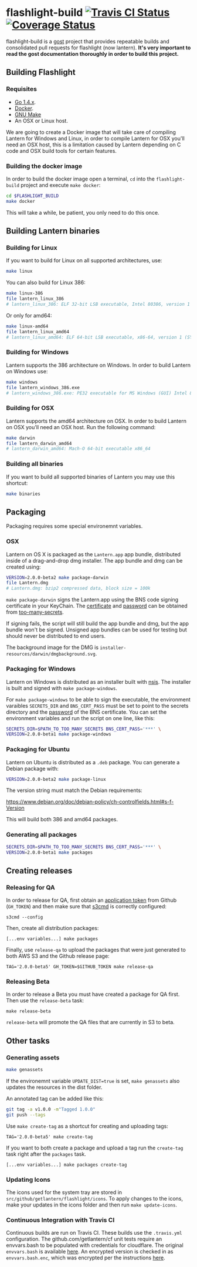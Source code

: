 # flashlight-build [![Travis CI Status](https://travis-ci.org/getlantern/flashlight-build.svg?branch=devel)](https://travis-ci.org/getlantern/flashlight-build)&nbsp;[![Coverage Status](https://coveralls.io/repos/getlantern/flashlight-build/badge.png?branch=devel)](https://coveralls.io/r/getlantern/flashlight-build)

flashlight-build is a [gost](https://github.com/getlantern/gost) project that
provides repeatable builds and consolidated pull requests for flashlight (now
lantern). **It's very important to read the gost documentation thoroughly in
order to build this project.**

## Building Flashlight

### Requisites

* [Go 1.4.x](https://golang.org/dl/).
* [Docker](https://www.docker.com/).
* [GNU Make](https://www.gnu.org/software/make/)
* An OSX or Linux host.

We are going to create a Docker image that will take care of compiling Lantern
for Windows and Linux, in order to compile Lantern for OSX you'll need an OSX
host, this is a limitation caused by Lantern depending on C code and OSX build
tools for certain features.

### Building the docker image

In order to build the docker image open a terminal, `cd` into the
`flashlight-build` project and execute `make docker`:

```sh
cd $FLASHLIGHT_BUILD
make docker
```

This will take a while, be patient, you only need to do this once.

## Building Lantern binaries

### Building for Linux

If you want to build for Linux on all supported architectures, use:

```sh
make linux
```

You can also build for Linux 386:

```sh
make linux-386
file lantern_linux_386
# lantern_linux_386: ELF 32-bit LSB executable, Intel 80386, version 1 (SYSV), dynamically linked (uses shared libs), not stripped
```

Or only for amd64:

```sh
make linux-amd64
file lantern_linux_amd64
# lantern_linux_amd64: ELF 64-bit LSB executable, x86-64, version 1 (SYSV), dynamically linked (uses shared libs), not stripped
```

### Building for Windows

Lantern supports the 386 architecture on Windows. In order to build Lantern on
Windows use:

```sh
make windows
file lantern_windows_386.exe
# lantern_windows_386.exe: PE32 executable for MS Windows (GUI) Intel 80386 32-bit
```

### Building for OSX

Lantern supports the amd64 architecture on OSX. In order to build Lantern on
OSX you'll need an OSX host. Run the following command:

```sh
make darwin
file lantern_darwin_amd64
# lantern_darwin_amd64: Mach-O 64-bit executable x86_64
```

### Building all binaries

If you want to build all supported binaries of Lantern you may use this
shortcut:

```sh
make binaries
```

## Packaging

Packaging requires some special environemnt variables.

### OSX

Lantern on OS X is packaged as the `Lantern.app` app bundle, distributed inside
of a drag-and-drop dmg installer. The app bundle and dmg can be created using:

```sh
VERSION=2.0.0-beta2 make package-darwin
file Lantern.dmg
# Lantern.dmg: bzip2 compressed data, block size = 100k
```

`make package-darwin` signs the Lantern.app using the BNS code signing
certificate in your KeyChain. The
[certificate](https://github.com/getlantern/too-many-secrets/blob/master/osx-code-signing-certificate.p12)
and
[password](https://github.com/getlantern/too-many-secrets/blob/master/osx-code-signing-certificate.p12.txt)
can be obtained from
[too-many-secrets](https://github.com/getlantern/too-many-secrets).

If signing fails, the script will still build the app bundle and dmg, but the
app bundle won't be signed. Unsigned app bundles can be used for testing but
should never be distributed to end users.

The background image for the DMG is
`installer-resources/darwin/dmgbackground.svg`.

### Packaging for Windows

Lantern on Windows is distributed as an installer built with
[nsis](http://nsis.sourceforge.net/). The installer is built and signed with
`make package-windows`.

For `make package-windows` to be able to sign the executable, the environment varaibles
`SECRETS_DIR` and `BNS_CERT_PASS` must be set to point to the secrets directory
and the
[password](https://github.com/getlantern/too-many-secrets/blob/master/build-installers/env-vars.txt#L3)
of the BNS certificate.  You can set the environment variables and run the
script on one line, like this:

```sh
SECRETS_DIR=$PATH_TO_TOO_MANY_SECRETS BNS_CERT_PASS='***' \
VERSION=2.0.0-beta1 make package-windows
```

### Packaging for Ubuntu

Lantern on Ubuntu is distributed as a `.deb` package. You can generate a Debian
package with:

```sh
VERSION=2.0.0-beta2 make package-linux
```

The version string must match the Debian requirements:

https://www.debian.org/doc/debian-policy/ch-controlfields.html#s-f-Version

This will build both 386 and amd64 packages.

### Generating all packages

```sh
SECRETS_DIR=$PATH_TO_TOO_MANY_SECRETS BNS_CERT_PASS='***' \
VERSION=2.0.0-beta1 make packages
```

## Creating releases

### Releasing for QA

In order to release for QA, first obtain an [application token][1] from Github
(`GH_TOKEN`) and then make sure that [s3cmd](https://github.com/s3tools/s3cmd)
is correctly configured:

```
s3cmd --config
```

Then, create all distribution packages:

```
[...env variables...] make packages
```

Finally, use `release-qa` to upload the packages that were just generated to
both AWS S3 and the Github release page:

```
TAG='2.0.0-beta5' GH_TOKEN=$GITHUB_TOKEN make release-qa
```

### Releasing Beta

In order to release a Beta you must have created a package for QA first. Then
use the `release-beta` task:

```
make release-beta
```

`release-beta` will promote the QA files that are currently in S3 to beta.

## Other tasks

### Generating assets

```sh
make genassets
```

If the environemnt variable `UPDATE_DIST=true` is set, `make genassets` also
updates the resources in the dist folder.

An annotated tag can be added like this:

```sh
git tag -a v1.0.0 -m"Tagged 1.0.0"
git push --tags
```

Use `make create-tag` as a shortcut for creating and uploading tags:

```
TAG='2.0.0-beta5' make create-tag
```

If you want to both create a package and upload a tag run the `create-tag` task
right after the `packages` task.

```
[...env variables...] make packages create-tag
```

### Updating Icons

The icons used for the system tray are stored in
`src/github/getlantern/flashlight/icons`. To apply changes to the icons, make
your updates in the icons folder and then run `make update-icons`.

### Continuous Integration with Travis CI

Continuous builds are run on Travis CI. These builds use the `.travis.yml`
configuration.  The github.com/getlantern/cf unit tests require an envvars.bash
to be populated with credentials for cloudflare. The original `envvars.bash` is
available
[here](https://github.com/getlantern/too-many-secrets/blob/master/envvars.bash).
An encrypted version is checked in as `envvars.bash.enc`, which was encrypted
per the instructions [here](http://docs.travis-ci.com/user/encrypting-files/).

[1]: https://help.github.com/articles/creating-an-access-token-for-command-line-use/
